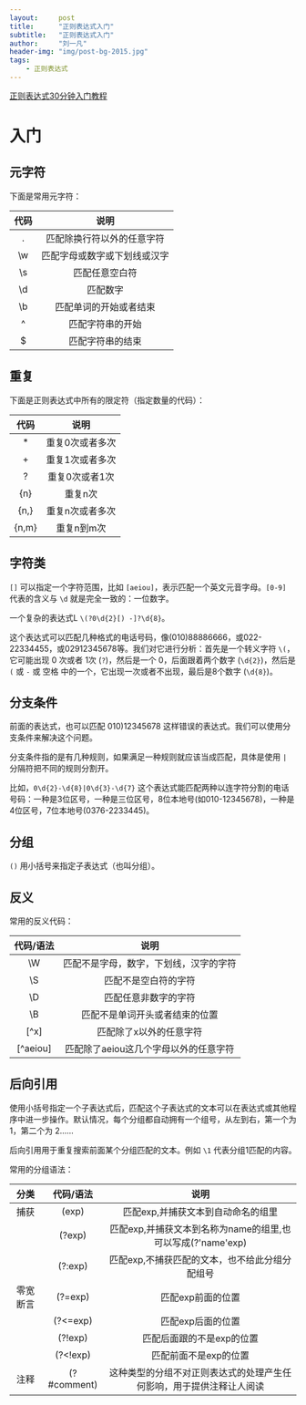 ```yaml
---
layout:     post
title:      "正则表达式入门"
subtitle:   "正则表达式入门"
author:     "刘一凡"
header-img: "img/post-bg-2015.jpg"
tags:
    - 正则表达式
---
```


[正则表达式30分钟入门教程](http://deerchao.net/tutorials/regex/regex.htm)

# 入门

## 元字符

下面是常用元字符：

| 代码     |            说明            |
| :-----: | :----------------------:   |
|    .    | 匹配除换行符以外的任意字符 |
|   \w    | 匹配字母或数字或下划线或汉字 |
|   \s    | 匹配任意空白符 |
|   \d    | 匹配数字 |
|   \b    | 匹配单词的开始或者结束 |
|    ^    | 匹配字符串的开始 |
|    $    | 匹配字符串的结束 |

## 重复

下面是正则表达式中所有的限定符（指定数量的代码）：

| 代码     |            说明            |
| :-----: | :----------------------:   |
|    *    | 重复0次或者多次 |
|    +    | 重复1次或者多次 |
|    ?    | 重复0次或者1次 |
|   {n}   | 重复n次 |
|  {n,}   | 重复n次或者多次 |
|  {n,m}  | 重复n到m次 |

## 字符类

`[]` 可以指定一个字符范围，比如 `[aeiou]`，表示匹配一个英文元音字母。`[0-9]` 代表的含义与 `\d` 就是完全一致的：一位数字。

一个复杂的表达式L `\(?0\d{2}[) -]?\d{8}`。

这个表达式可以匹配几种格式的电话号码，像(010)88886666，或022-22334455，或02912345678等。我们对它进行分析：首先是一个转义字符 `\(`，它可能出现 0 次或者 1次 (`?`)，然后是一个 0，后面跟着两个数字 (`\d{2}`)，然后是 `(` 或 `-` 或 空格 中的一个，它出现一次或者不出现，最后是8个数字 (`\d{8}`)。

## 分支条件

前面的表达式，也可以匹配 010)12345678 这样错误的表达式。我们可以使用分支条件来解决这个问题。

分支条件指的是有几种规则，如果满足一种规则就应该当成匹配，具体是使用 `|` 分隔符把不同的规则分割开。

比如，`0\d{2}-\d{8}|0\d{3}-\d{7}` 这个表达式能匹配两种以连字符分割的电话号码：一种是3位区号，一种是三位区号，8位本地号(如010-12345678)，一种是4位区号，7位本地号(0376-2233445)。

## 分组

`()` 用小括号来指定子表达式（也叫分组）。

## 反义

常用的反义代码：

| 代码/语法     |            说明            |
| :-----: | :----------------------:   |
|    \W    | 匹配不是字母，数字，下划线，汉字的字符 |
|    \S    | 匹配不是空白符的字符 |
|    \D    | 匹配任意非数字的字符 |
|    \B    | 匹配不是单词开头或者结束的位置 |
|   [^x]   | 匹配除了x以外的任意字符 |
| [^aeiou] | 匹配除了aeiou这几个字母以外的任意字符 |

## 后向引用

使用小括号指定一个子表达式后，匹配这个子表达式的文本可以在表达式或其他程序中进一步操作。默认情况，每个分组都自动拥有一个组号，从左到右，第一个为 1，第二个为 2......

后向引用用于重复搜索前面某个分组匹配的文本。例如 `\1` 代表分组1匹配的内容。

常用的分组语法：

|  分类  | 代码/语法     |            说明            |
| :---: | :----------: | :----------------------:   |
| 捕获  |     (exp)    | 匹配exp,并捕获文本到自动命名的组里 |
|       | (?<name>exp) | 匹配exp,并捕获文本到名称为name的组里,也可以写成(?'name'exp) |
|       |   (?:exp)    | 匹配exp,不捕获匹配的文本，也不给此分组分配组号 |
|零宽断言 |   (?=exp)   | 匹配exp前面的位置 |
|        |   (?<=exp)  | 匹配exp后面的位置 |
|        |   (?!exp)   | 	匹配后面跟的不是exp的位置 |
|        |   (?<!exp)  | 	匹配前面不是exp的位置 |
|  注释   | (?#comment) | 这种类型的分组不对正则表达式的处理产生任何影响，用于提供注释让人阅读 |
